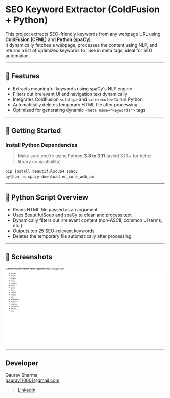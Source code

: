# SEO Keyword Extractor (ColdFusion + Python)

This project extracts SEO-friendly keywords from any webpage URL using **ColdFusion (CFML)** and **Python (spaCy)**.  
It dynamically fetches a webpage, processes the content using NLP, and returns a list of optimized keywords for use in meta tags, ideal for SEO automation.

---

## 🔧 Features

- Extracts meaningful keywords using spaCy's NLP engine  
- Filters out irrelevant UI and navigation text dynamically  
- Integrates ColdFusion `<cfhttp>` and `<cfexecute>` to run Python  
- Automatically deletes temporary HTML file after processing  
- Optimized for generating dynamic `<meta name="keywords">` tags  

---

## 🚀 Getting Started

### Install Python Dependencies

> Make sure you're using Python **3.8 to 3.11** (avoid 3.13+ for better library compatibility)

```bash
pip install beautifulsoup4 spacy
python -m spacy download en_core_web_sm 
```

---

## 🐍 Python Script Overview

- Reads HTML file passed as an argument
- Uses BeautifulSoup and spaCy to clean and process text
- Dynamically filters out irrelevant content (non-ASCII, common UI terms, etc.)
- Outputs top 25 SEO-relevant keywords
- Deletes the temporary file automatically after processing

---

## 📸 Screenshots

![CSR Listing Page](output.jpeg)

---

## Developer

Gaurav Sharma <br>
gaurav110601@gmail.com <br>
> [LinkedIn](https://www.linkedin.com/in/gaurav110601/)
